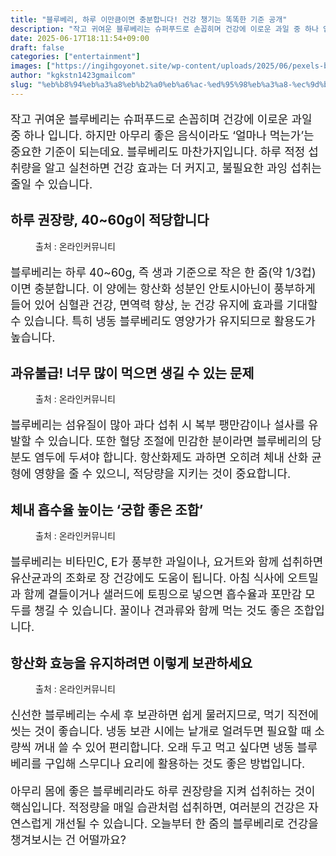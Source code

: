 ```yaml
---
title: "블루베리, 하루 이만큼이면 충분합니다! 건강 챙기는 똑똑한 기준 공개"
description: "작고 귀여운 블루베리는 슈퍼푸드로 손꼽히며 건강에 이로운 과일 중 하나 입니다. 하지만 아무리 좋은 음식이라도 ‘얼마나 먹는가’는 중요한 기준이 되는데요. 블루베리도 마찬가지입니다. 하루 적정 섭취량을 알고 실천하면 건강 효과는 더 커지고, 불필요한 과잉 섭취는 줄일 "
date: 2025-06-17T18:11:54+09:00
draft: false
categories: ["entertainment"]
images: ["https://ingihgoyonet.site/wp-content/uploads/2025/06/pexels-brunoscramgnon-113217-1024x678.jpg", "https://ingihgoyonet.site/wp-content/uploads/2025/06/pexels-kelly-1179532-2539174-1024x683.jpg", "https://ingihgoyonet.site/wp-content/uploads/2025/06/pexels-angele-j-35172-139749-1024x683.jpg", "https://ingihgoyonet.site/wp-content/uploads/2025/06/pexels-pixabay-302577-1024x680.jpg"]
author: "kgkstn1423gmailcom"
slug: "%eb%b8%94%eb%a3%a8%eb%b2%a0%eb%a6%ac-%ed%95%98%eb%a3%a8-%ec%9d%b4%eb%a7%8c%ed%81%bc%ec%9d%b4%eb%a9%b4-%ec%b6%a9%eb%b6%84%ed%95%a9%eb%8b%88%eb%8b%a4-%ea%b1%b4%ea%b0%95-%ec%b1%99%ea%b8%b0%eb%8a%94"
---
```


<p style="font-size:18px">작고 귀여운 블루베리는 슈퍼푸드로 손꼽히며 건강에 이로운 과일 중 하나 입니다. 하지만 아무리 좋은 음식이라도 ‘얼마나 먹는가’는 중요한 기준이 되는데요. 블루베리도 마찬가지입니다. 하루 적정 섭취량을 알고 실천하면 건강 효과는 더 커지고, 불필요한 과잉 섭취는 줄일 수 있습니다.</p> <h2 >하루 권장량, 40~60g이 적당합니다</h2> <figure ><img src="https://ingihgoyonet.site/wp-content/uploads/2025/06/pexels-brunoscramgnon-113217-1024x678.jpg" alt="" style="aspect-ratio:16/9;object-fit:cover"/><figcaption >출처 : 온라인커뮤니티</figcaption></figure> <p style="font-size:18px">블루베리는 하루 40~60g, 즉 생과 기준으로 작은 한 줌(약 1/3컵)이면 충분합니다. 이 양에는 항산화 성분인 안토시아닌이 풍부하게 들어 있어 심혈관 건강, 면역력 향상, 눈 건강 유지에 효과를 기대할 수 있습니다. 특히 냉동 블루베리도 영양가가 유지되므로 활용도가 높습니다.</p> <h2 >과유불급! 너무 많이 먹으면 생길 수 있는 문제</h2> <figure ><img src="https://ingihgoyonet.site/wp-content/uploads/2025/06/pexels-kelly-1179532-2539174-1024x683.jpg" alt="" style="aspect-ratio:16/9;object-fit:cover"/><figcaption >출처 : 온라인커뮤니티</figcaption></figure> <p style="font-size:18px">블루베리는 섬유질이 많아 과다 섭취 시 복부 팽만감이나 설사를 유발할 수 있습니다. 또한 혈당 조절에 민감한 분이라면 블루베리의 당분도 염두에 두셔야 합니다. 항산화제도 과하면 오히려 체내 산화 균형에 영향을 줄 수 있으니, 적당량을 지키는 것이 중요합니다.</p> <h2 >체내 흡수율 높이는 ‘궁합 좋은 조합’</h2> <figure ><img src="https://ingihgoyonet.site/wp-content/uploads/2025/06/pexels-angele-j-35172-139749-1024x683.jpg" alt="" style="aspect-ratio:16/9;object-fit:cover"/><figcaption >출처 : 온라인커뮤니티</figcaption></figure> <p style="font-size:18px">블루베리는 비타민C, E가 풍부한 과일이나, 요거트와 함께 섭취하면 유산균과의 조화로 장 건강에도 도움이 됩니다. 아침 식사에 오트밀과 함께 곁들이거나 샐러드에 토핑으로 넣으면 흡수율과 포만감 모두를 챙길 수 있습니다. 꿀이나 견과류와 함께 먹는 것도 좋은 조합입니다.</p> <h2 >항산화 효능을 유지하려면 이렇게 보관하세요</h2> <figure ><img src="https://ingihgoyonet.site/wp-content/uploads/2025/06/pexels-pixabay-302577-1024x680.jpg" alt="" style="aspect-ratio:16/9;object-fit:cover"/><figcaption >출처 : 온라인커뮤니티</figcaption></figure> <p style="font-size:18px">신선한 블루베리는 수세 후 보관하면 쉽게 물러지므로, 먹기 직전에 씻는 것이 좋습니다. 냉동 보관 시에는 낱개로 얼려두면 필요할 때 소량씩 꺼내 쓸 수 있어 편리합니다. 오래 두고 먹고 싶다면 냉동 블루베리를 구입해 스무디나 요리에 활용하는 것도 좋은 방법입니다.</p> <p style="font-size:18px">아무리 몸에 좋은 블루베리라도 하루 권장량을 지켜 섭취하는 것이 핵심입니다. 적정량을 매일 습관처럼 섭취하면, 여러분의 건강은 자연스럽게 개선될 수 있습니다. 오늘부터 한 줌의 블루베리로 건강을 챙겨보시는 건 어떨까요?</p>